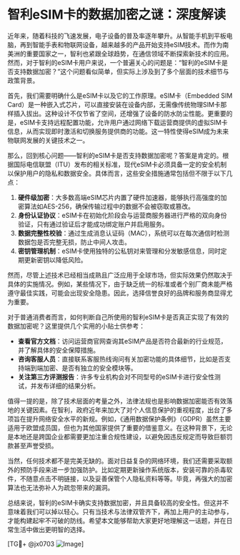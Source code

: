# 智利eSIM卡的数据加密之谜：深度解读

近年来，随着科技的飞速发展，电子设备的普及率逐年攀升。从智能手机到平板电脑，再到智能手表和物联网设备，越来越多的产品开始支持eSIM技术。而作为南美洲的重要国家之一，智利也紧跟全球趋势，在通信领域不断探索新技术的应用。然而，对于智利的eSIM卡用户来说，一个普遍关心的问题是：“智利的eSIM卡是否支持数据加密？”这个问题看似简单，但实际上涉及到了多个层面的技术细节与政策背景。

首先，我们需要明确什么是eSIM卡以及它的工作原理。eSIM卡（Embedded SIM Card）是一种嵌入式芯片，可以直接安装在设备内部，无需像传统物理SIM卡那样插入拔出。这种设计不仅节省了空间，还增强了设备的防水防尘性能。更重要的是，eSIM卡支持远程配置功能，允许用户通过网络下载运营商提供的虚拟SIM卡信息，从而实现即时激活和切换服务提供商的功能。这一特性使得eSIM成为未来物联网发展的关键技术之一。

那么，回到核心问题——智利的eSIM卡是否支持数据加密呢？答案是肯定的。根据国际电信联盟（ITU）发布的相关标准，现代eSIM卡必须具备一定的安全机制以保护用户的隐私和数据安全。具体而言，这些安全措施通常包括但不限于以下几点：

1. **硬件级加密**：大多数高端eSIM芯片内置了硬件加速器，能够执行高强度的加密算法如AES-256，确保传输过程中的数据不会被窃取或篡改。
2. **身份认证协议**：eSIM卡在初始化阶段会与运营商服务器进行严格的双向身份验证，只有通过验证后才能成功绑定账户并启用服务。
3. **数据完整性校验**：通过生成消息认证码（MAC），系统可以在每次通信时检测数据包是否完整无损，防止中间人攻击。
4. **密钥管理机制**：eSIM卡使用独特的公私钥对来管理和分发敏感信息，同时定期更新密钥以降低风险。

然而，尽管上述技术已经相当成熟且广泛应用于全球市场，但实际效果仍然取决于具体的实施情况。例如，某些情况下，由于缺乏统一的标准或者个别厂商未能严格遵守最佳实践，可能会出现安全隐患。因此，选择信誉良好的品牌和服务商显得尤为重要。

对于普通消费者而言，如何判断自己所使用的智利eSIM卡是否真正实现了有效的数据加密呢？这里提供几个实用的小贴士供参考：

- **查看官方文档**：访问运营商官网查询其eSIM产品是否符合最新的行业规范，并了解具体的安全保障措施。
- **咨询客服人员**：直接联系客服热线询问有关加密功能的具体细节，比如是否支持端到端加密、是否有独立的安全模块等。
- **关注第三方评测报告**：许多专业机构会对不同型号的eSIM卡进行安全性测试，并发布详细的结果分析。

值得一提的是，除了技术层面的考量之外，法律法规也是影响数据加密能否有效落地的关键因素。在智利，政府近年来加大了对个人信息保护的重视程度，出台了多项旨在提升网络安全水平的新规。例如，《通用数据保护条例》（GDPR）虽然主要适用于欧盟成员国，但也为其他国家提供了重要的借鉴意义。在这种背景下，无论是本地还是跨国企业都需要更加注重合规性建设，以避免因违反规定而导致巨额罚款甚至声誉受损。

当然，任何技术都不是完美无缺的。面对日益复杂的网络环境，我们还需要采取额外的预防手段来进一步加强防护。比如定期更新操作系统版本，安装可靠的杀毒软件，不随意点击不明链接，以及妥善保管个人隐私资料等等。毕竟，再强大的加密算法也无法弥补人为疏忽带来的漏洞。

总结来说，智利的eSIM卡确实支持数据加密，并且具备较高的安全性。但这并不意味着我们可以掉以轻心。只有当技术与法律双管齐下，再加上用户的主动参与，才能构建起牢不可破的防线。希望本文能够帮助大家更好地理解这一话题，并在日常生活中做出更明智的选择。

[TG💪+ @jx0703 ![Image](https://github.com/user-attachments/assets/dbca1d08-cadb-493c-b0ec-ad6f7a83f270)]